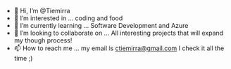 - 👋 Hi, I’m @Tiemirra
- 👀 I’m interested in ... coding and food
- 🌱 I’m currently learning ... Software Development and Azure
- 💞️ I’m looking to collaborate on ... All interesting projects that will expand my though process!
- 📫 How to reach me ... my email is ctiemirra@gmail.com I check it all the time ;)

<!---
Tiemirra/Tiemirra is a ✨ special ✨ repository because its `README.md` (this file) appears on your GitHub profile.
You can click the Preview link to take a look at your changes.
--->
